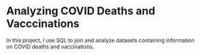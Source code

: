 # Analyzing COVID Deaths and Vacccinations

In this project, I use SQL to join and analyze datasets containing information on COVID deaths and vaccinations.
